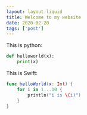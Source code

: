 ```yaml
---
layout: layout.liquid
title: Welcome to my website
date: 2020-02-20
tags: ['post']
---
```

This is python:

```python
def helloworld(x):
    print(x)
```

This is Swift:
```swift
func helloWorld(x: Int) {
    for i in 1...10 {
        println("i is \(i)")
    }
}
```

